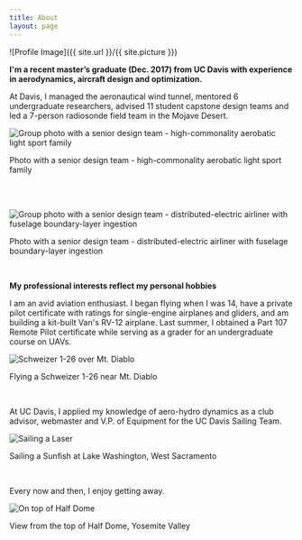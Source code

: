 ```yaml
---
title: About
layout: page
---
```

![Profile Image]({{ site.url }}/{{ site.picture }})

<p><b>I'm a recent master’s graduate (Dec. 2017) from UC Davis with experience in aerodynamics, aircraft design and optimization.</b></p>

<p>At Davis, I managed the aeronautical wind tunnel, mentored 6 undergraduate researchers, advised 11 student capstone design teams and led a 7-person radiosonde field team in the Mojave Desert.
  
<p><img src="{{ site.url }}/assets/images/group.jpg" alt="Group photo with a senior design team - high-commonality aerobatic light sport family" /></p>
<figcaption class="caption">Photo with a senior design team - high-commonality aerobatic light sport family</figcaption>

<br/><br/>

<p><img src="{{ site.url }}/assets/images/airbender.jpg" alt="Group photo with a senior design team - distributed-electric airliner with fuselage boundary-layer ingestion" /></p><figcaption class="caption">Photo with a senior design team - distributed-electric airliner with fuselage boundary-layer ingestion</figcaption></p>

<br>
<p><b>My professional interests reflect my personal hobbies</b></p>

<p>I am an avid aviation enthusiast. I began flying when I was 14, have a private pilot certificate with ratings for single-engine airplanes and gliders, and am building a kit-built Van's RV-12 airplane. Last summer, I obtained a Part 107 Remote Pilot certificate while serving as a grader for an undergraduate course on UAVs.

<p><img src="{{ site.url }}/assets/images/1-26.jpg" alt="Schweizer 1-26 over Mt. Diablo" />
<figcaption class="caption">Flying a Schweizer 1-26 near Mt. Diablo</figcaption></p>


<br><p>At UC Davis, I applied my knowledge of aero-hydro dynamics as a club advisor, webmaster and V.P. of Equipment for the UC Davis Sailing Team.</p>

<p><img src="{{ site.url }}/assets/images/sunfish.jpg" alt="Sailing a Laser"/>
<figcaption class="caption">Sailing a Sunfish at Lake Washington, West Sacramento</figcaption></p>

<br><p>Every now and then, I enjoy getting away.</p>
<p><img src="{{ site.url }}/assets/images/dome.jpg" alt="On top of Half Dome"/>
<figcaption class="caption">View from the top of Half Dome, Yosemite Valley</figcaption></p>

<br>
<p>
</p>

